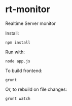 # rt-monitor

Realtime Server monitor

Install:

```
npm install
```

Run with:

```
node app.js
```

To build frontend:

```
grunt
```

Or, to rebuild on file changes:

```
grunt watch
```
